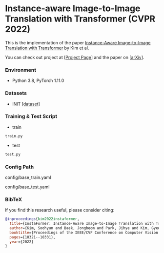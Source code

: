 # Instance-aware Image-to-Image Translation with Transformer (CVPR 2022)
This is the implementation of the paper <a href="https://arxiv.org/abs/2203.16248">Instance-Aware Image-to-Image Translation with Transformer</a> by Kim et al.

You can check out project at [[Project Page](https://KU-CVLAB.github.io/InstaFormer/)] and the paper on [[arXiv](https://arxiv.org/abs/2203.16248)].

### Environment
* Python 3.8, PyTorch 1.11.0


### Datasets
* INIT [[dataset]](https://zhiqiangshen.com/projects/INIT/index.html)

### Training & Test Script

- train

```python
train.py
```

- test

```python
test.py
```




### Config Path


config/base_train.yaml

config/base_test.yaml



### BibTeX
If you find this research useful, please consider citing:
````BibTeX
@inproceedings{kim2022instaformer,
  title={InstaFormer: Instance-Aware Image-to-Image Translation with Transformer},
  author={Kim, Soohyun and Baek, Jongbeom and Park, Jihye and Kim, Gyeongnyeon and Kim, Seungryong},
  booktitle={Proceedings of the IEEE/CVF Conference on Computer Vision and Pattern Recognition},
  pages={18321--18331},
  year={2022}
}




